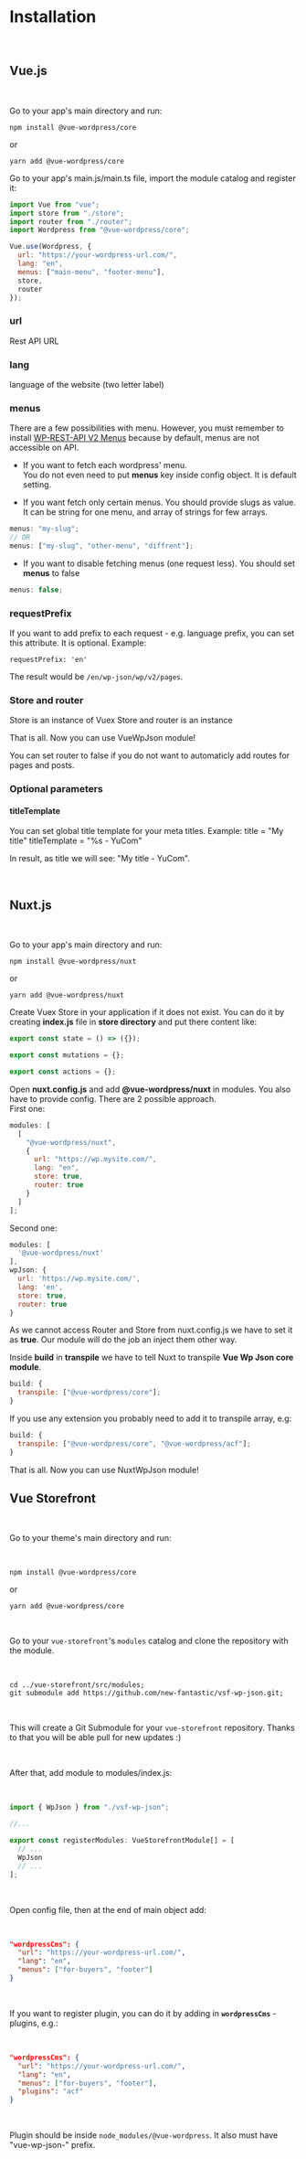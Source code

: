 # Installation

<br>

## Vue.js

<br>

Go to your app's main directory and run:

```
npm install @vue-wordpress/core
```

or

```
yarn add @vue-wordpress/core
```

Go to your app's main.js/main.ts file, import the module catalog and register it:

```javascript
import Vue from "vue";
import store from "./store";
import router from "./router";
import Wordpress from "@vue-wordpress/core";

Vue.use(Wordpress, {
  url: "https://your-wordpress-url.com/",
  lang: "en",
  menus: ["main-menu", "footer-menu"],
  store,
  router
});
```

### url

Rest API URL

### lang

language of the website (two letter label)

### menus

There are a few possibilities with menu.
However, you must remember to install [WP-REST-API V2 Menus](https://wordpress.org/plugins/wp-rest-api-v2-menus/) because by default, menus are not accessible on API.

- If you want to fetch each wordpress' menu.  
  You do not even need to put **menus** key inside config object. It is default setting.

- If you want fetch only certain menus. You should provide slugs as value. It can be string for one menu, and array of strings for few arrays.

```js
menus: "my-slug";
// OR
menus: ["my-slug", "other-menu", "diffrent"];
```

- If you want to disable fetching menus (one request less). You should set **menus** to false

```js
menus: false;
```

### requestPrefix

If you want to add prefix to each request - e.g. language prefix, you can set this attribute. It is optional. Example:

```
requestPrefix: 'en'
```

The result would be `/en/wp-json/wp/v2/pages`.

### Store and router

Store is an instance of Vuex Store and router is an instance

That is all. Now you can use VueWpJson module!

You can set router to false if you do not want to automaticly add routes for pages and posts.

### Optional parameters

#### titleTemplate

You can set global title template for your meta titles.
Example:
title = "My title"
titleTemplate = "%s - YuCom"

In result, as title we will see: "My title - YuCom".

<br>

## Nuxt.js

<br>

Go to your app's main directory and run:

```
npm install @vue-wordpress/nuxt
```

or

```
yarn add @vue-wordpress/nuxt
```

Create Vuex Store in your application if it does not exist. You can do it by creating **index.js** file in **store directory** and put there content like:

```js
export const state = () => ({});

export const mutations = {};

export const actions = {};
```

Open **nuxt.config.js** and add **@vue-wordpress/nuxt** in modules. You also have to provide config. There are 2 possible approach.  
First one:

```js
modules: [
  [
    "@vue-wordpress/nuxt",
    {
      url: "https://wp.mysite.com/",
      lang: "en",
      store: true,
      router: true
    }
  ]
];
```

Second one:

```js
modules: [
  '@vue-wordpress/nuxt'
],
wpJson: {
  url: 'https://wp.mysite.com/',
  lang: 'en',
  store: true,
  router: true
}
```

As we cannot access Router and Store from nuxt.config.js we have to set it as **true**. Our module will do the job an inject them other way.

Inside **build** in **transpile** we have to tell Nuxt to transpile **Vue Wp Json core module**.

```js
build: {
  transpile: ["@vue-wordpress/core"];
}
```

If you use any extension you probably need to add it to transpile array, e.g:

```js
build: {
  transpile: ["@vue-wordpress/core", "@vue-wordpress/acf"];
}
```

That is all. Now you can use NuxtWpJson module!
<br>

## Vue Storefront

<br>

Go to your theme's main directory and run:

<br>

```
npm install @vue-wordpress/core
```

or

```
yarn add @vue-wordpress/core
```

<br>

Go to your `vue-storefront`'s `modules` catalog and clone the repository with the module.

<br>

```
cd ../vue-storefront/src/modules;
git submodule add https://github.com/new-fantastic/vsf-wp-json.git;
```

<br>

This will create a Git Submodule for your `vue-storefront` repository. Thanks to that you will be able pull for new updates :)

<br>

After that, add module to modules/index.js:

<br>

```ts
import { WpJson } from "./vsf-wp-json";

//...

export const registerModules: VueStorefrontModule[] = [
  // ...
  WpJson
  // ...
];
```

<br>

Open config file, then at the end of main object add:

<br>

```json
"wordpressCms": {
  "url": "https://your-wordpress-url.com/",
  "lang": "en",
  "menus": ["for-buyers", "footer"]
}
```

<br>

If you want to register plugin, you can do it by adding in **`wordpressCms`** - plugins, e.g.:

<br>

```json
"wordpressCms": {
  "url": "https://your-wordpress-url.com/",
  "lang": "en",
  "menus": ["for-buyers", "footer"],
  "plugins": "acf"
}
```

<br>

Plugin should be inside `node_modules/@vue-wordpress`. It also must have "vue-wp-json-" prefix.

<br>
